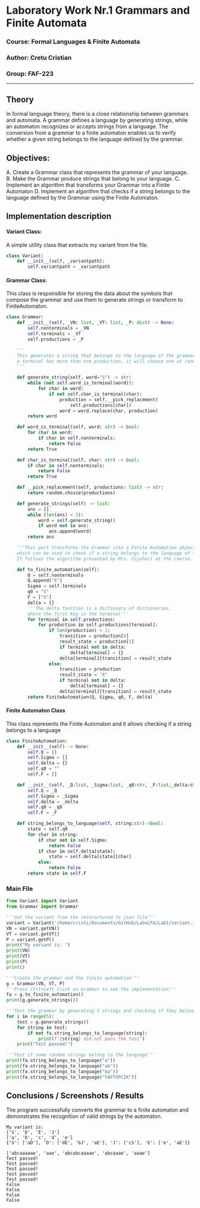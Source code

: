 # Laboratory Work Nr.1 Grammars and Finite Automata

### Course: Formal Languages & Finite Automata
### Author: Cretu Cristian
### Group: FAF-223
----

## Theory
In formal language theory, there is a close relationship between grammars and automata. A grammar defines a language by generating strings, while an automaton recognizes or accepts strings from a language. The conversion from a grammar to a finite automaton enables us to verify whether a given string belongs to the language defined by the grammar.


## Objectives:

A. Create a Grammar class that represents the grammar of your language.
B. Make the Grammar produce strings that belong to your language.
C. Implement an algorithm that transforms your Grammar into a Finite Automaton
D. Implement an algorithm that checks if a string belongs to the language defined by the Grammar using the Finite Automaton.


## Implementation description

#### Variant Class:
A simple utility class that extracts my variant from the file.
```python
class Variant:
    def __init__(self, _variantpath):
        self.variantpath = _variantpath
```


#### Grammar Class:
This class is responsible for storing the data about the symbols that compose the grammar and use them to generate strings or transform to FiniteAutomaton.
```python
class Grammar:
    def __init__(self, _VN: list, _VT: list, _P: dict) -> None:
        self.nonterminals = _VN
        self.terminals = _VT
        self.productions = _P

    '''
    This generates a string that belongs to the language of the grammar. If
    a terminal has more than one production, it will choose one at random.
    '''

    def generate_string(self, word="S") -> str:
        while (not self.word_is_terminal(word)):
            for char in word:
                if not self.char_is_terminal(char):
                    production = self.__pick_replacement(
                        self.productions[char])
                    word = word.replace(char, production)
        return word

    def word_is_terminal(self, word: str) -> bool:
        for char in word:
            if char in self.nonterminals:
                return False
        return True

    def char_is_terminal(self, char: str) -> bool:
        if char in self.nonterminals:
            return False
        return True

    def __pick_replacement(self, productions: list) -> str:
        return random.choice(productions)

    def generate_strings(self) -> list:
        ans = []
        while (len(ans) < 5):
            word = self.generate_string()
            if word not in ans:
                ans.append(word)
        return ans

    '''This part transforms the Grammar into a Finite Automation object,
    which can be used to check if a string belongs to the language of the grammar.
    It follows the algorithm presented by Mrs. Cojuhari at the course.'''

    def to_finite_automation(self):
        Q = self.nonterminals
        Q.append("X")
        Sigma = self.terminals
        q0 = "S"
        F = ["X"]
        delta = {}
        '''The delta function is a dictionary of dictionaries,
        where the first key is the terminal'''
        for terminal in self.productions:
            for production in self.productions[terminal]:
                if len(production) > 1:
                    transition = production[0]
                    result_state = production[1]
                    if terminal not in delta:
                        delta[terminal] = {}
                    delta[terminal][transition] = result_state
                else:
                    transition = production
                    result_state = "X"
                    if terminal not in delta:
                        delta[terminal] = {}
                    delta[terminal][transition] = result_state
        return FiniteAutomation(Q, Sigma, q0, F, delta)
```
#### Finite Automaton Class
This class represents the Finite Automaton and it allows checking if a string belongs to a language
```python
class FiniteAutomation:
    def __init__(self) -> None:
        self.Q = []
        self.Sigma = []
        self.delta = {}
        self.q0 = ""
        self.F = []

    def __init__(self, _Q:list, _Sigma:list, _q0:str, _F:list,_delta:dict) -> None:
        self.Q = _Q
        self.Sigma = _Sigma
        self.delta = _delta
        self.q0 = _q0
        self.F = _F

    def string_belongs_to_language(self, string:str)->bool:
        state = self.q0
        for char in string:
            if char not in self.Sigma:
                return False
            if char in self.delta[state]:
                state = self.delta[state][char]
            else:
                return False
        return state in self.F
```

### Main File
```python
from Variant import Variant
from Grammar import Grammar

'''Get the variant from the restructured to json file'''
variant = Variant('/home/cristi/Documents/GitHub/LabsLFA/Lab1/variant.json')
VN = variant.getVN()
VT = variant.getVT()
P = variant.getP()
print("My variant is: ")
print(VN)
print(VT)
print(P)
print()

'''Create the grammar and the finite automation'''
g = Grammar(VN, VT, P)
'''Press Ctrl+Left Click on Grammar to see the implementation'''
fa = g.to_finite_automation()
print(g.generate_strings())

'''Test the grammar by generating 5 strings and checking if they belong to the language'''
for i in range(5):
    test = g.generate_strings()
    for string in test:
        if not fa.string_belongs_to_language(string):
            print(f'{string} did not pass the test')
    print("Test passed!")

'''Test if some random strings belong to the language'''
print(fa.string_belongs_to_language("a"))
print(fa.string_belongs_to_language("ab"))
print(fa.string_belongs_to_language("ba"))
print(fa.string_belongs_to_language("FAFTOPCIK"))
```
## Conclusions / Screenshots / Results
The program successfully converts the grammar to a finite automaton and demonstrates the recognition of valid strings by the automaton.
```shell
My variant is:
['S', 'D', 'E', 'J']
['a', 'b', 'c', 'd', 'e']
{'S': ['aD'], 'D': ['dE', 'bJ', 'aE'], 'J': ['cS'], 'E': ['e', 'aE']}

['abcaaaaae', 'aae', 'abcabcaaaae', 'abcaaae', 'aaae']
Test passed!
Test passed!
Test passed!
Test passed!
Test passed!
False
False
False
False
```
